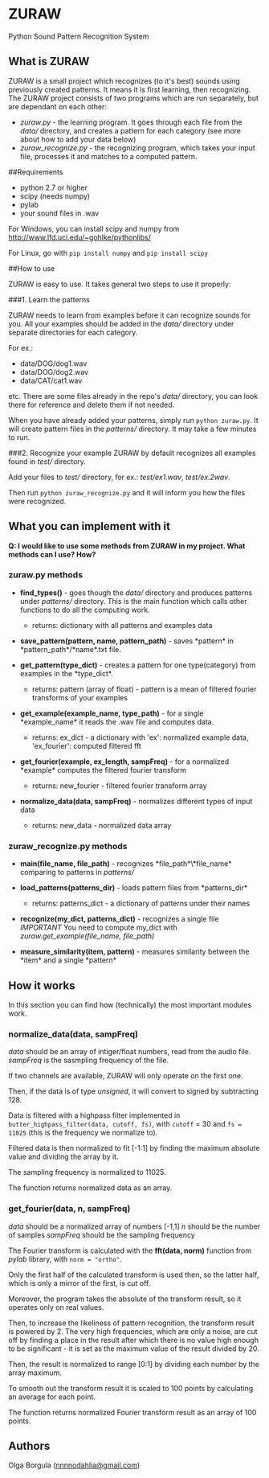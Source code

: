 # ZURAW
Python Sound Pattern Recognition System

## What is ZURAW
ZURAW is a small project which recognizes (to it's best) sounds using previously created patterns. It means it is first learning, then recognizing.
The ZURAW project consists of two programs which are run separately, but are dependant on each other:
- _zuraw.py_ - the learning program. It goes through each file from the _data/_ directory, and creates a pattern for each category (see more about how to add your data below)
- _zuraw_recognize.py_ - the recognizing program, which takes your input file, processes it and matches to a computed pattern.

##Requirements
- python 2.7 or higher
- scipy (needs numpy)
- pylab
- your sound files in .wav

For Windows, you can install scipy and numpy from http://www.lfd.uci.edu/~gohlke/pythonlibs/

For Linux, go with `pip install numpy` and `pip install scipy`

##How to use

ZURAW is easy to use. It takes general two steps to use it properly:

###1. Learn the patterns

ZURAW needs to learn from examples before it can recognize sounds for you. All your examples should be added in the _data/_ directory under separate directories for each category.

For ex.:
- data/DOG/dog1.wav
- data/DOG/dog2.wav
- data/CAT/cat1.wav

etc. There are some files already in the repo's _data/_ directory, you can look there for reference and delete them if not needed.

When you have already added your patterns, simply run `python zuraw.py`. It will create pattern files in the _patterns/_ directory. It may take a few minutes to run.

###2. Recognize your example
ZURAW by default recognizes all examples found in _test/_ directory. 

Add your files to _test/_ directory, for ex.: _test/ex1.wav_, _test/ex.2wav_.

Then run `python zuraw_recognize.py` and it will inform you how the files were recognized.


## What you can implement with it

__Q: I would like to use some methods from ZURAW in my project. What methods can I use? How?__

### zuraw.py methods 

- __find_types()__ - goes though the _data/_ directory and produces patterns under _patterns/_ directory. This is the main function which calls other functions to do all the computing work.
  * returns: dictionary with all patterns and examples data

- __save_pattern(pattern, name, pattern_path)__ - saves \*pattern\* in \*pattern_path\*/\*name\*.txt file.

- __get_pattern(type_dict)__ - creates a pattern for one type(category) from examples in the \*type_dict\*.
  * returns: pattern (array of float) - pattern is a mean of filtered fourier transforms of your examples

- __get_example(example_name, type_path)__ - for a single \*example_name\* it reads the .wav file and computes data.
  * returns: ex_dict - a dictionary with 'ex': normalized example data, 'ex_fourier': computed filtered fft

- __get_fourier(example, ex\_length, sampFreq)__ - for a normalized \*example\* computes the filtered fourier transform
  * returns: new_fourier - filtered fourier transform array

- __normalize_data(data, sampFreq)__ - normalizes different types of input data
  * returns: new_data - normalized data array

### zuraw_recognize.py methods

- __main(file_name, file_path)__ - recognizes \*file_path\*\\*file_name\* comparing to patterns in _patterns/_

- __load_patterns(patterns_dir)__ - loads pattern files from \*patterns_dir\*
  * returns: patterns_dict - a dictionary of patterns under their names

- __recognize(my_dict, patterns_dict)__ - recognizes a single file
*IMPORTANT* You need to compute my_dict with *zuraw.get_example(file_name, file_path)*

- __measure_similarity(item, pattern)__ - measures similarity between the \*item\* and a single \*pattern\*

## How it works

In this section you can find how (technically) the most important modules work.

### normalize_data(data, sampFreq)

*data* should be an array of intiger/float numbers, read from the audio file.
*sampFreq* is the sasmpling frequency of the file.

If two channels are available, ZURAW will only operate on the first one.

Then, if the data is of type *unsigned*, it will convert to signed by subtracting 128.

Data is filtered with a highpass filter implemented in `butter_highpass_filter(data, cutoff, fs)`, with `cutoff` = 30 and `fs = 11025` (this is the frequency we normalize to).

Filtered data is then normalized to fit [-1:1] by finding the maximum absolute value and dividing the array by it.

The sampling frequency is normalized to 11025.

The function returns normalized data as an array.

### get_fourier(data, n, sampFreq)

*data* should be a normalized array of numbers [-1,1]
*n* should be the number of samples
*sampFreq* should be the sampling frequency

The Fourier transform is calculated with the __fft(data, norm)__ function from *pylab* library, with `norm = "ortho"`.

Only the first half of the calculated transform is used then, so the latter half, which is only a mirror of the first, is cut off.

Moreover, the program takes the absolute of the transform result, so it operates only on real values.

Then, to increase the likeliness of pattern recognition, the transform result is powered by 2. The very high frequencies, which are only a noise, are cut off by finding a place in the result after which there is no value high enough to be significant - it is set as the maximum value of the result divided by 20.

Then, the result is normalized to range [0:1] by dividing each number by the array maximum.

To smooth out the transform result it is scaled to 100 points by calculating an average for each point.

The function returns normalized Fourier transform result as an array of 100 points.

## Authors

Olga Borgula (nnnnodahlia@gmail.com)
